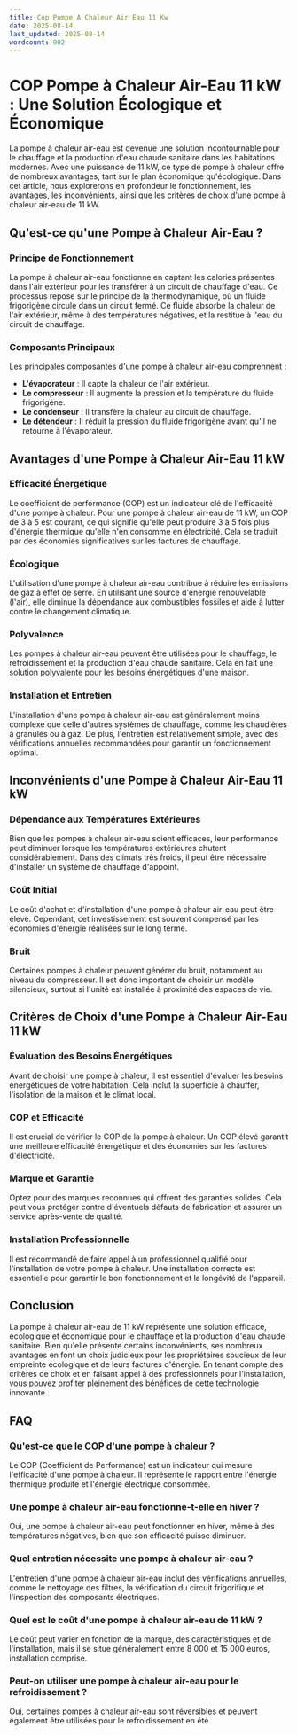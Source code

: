 ```yaml
---
title: Cop Pompe A Chaleur Air Eau 11 Kw
date: 2025-08-14
last_updated: 2025-08-14
wordcount: 902
---
```


# COP Pompe à Chaleur Air-Eau 11 kW : Une Solution Écologique et Économique

La pompe à chaleur air-eau est devenue une solution incontournable pour le chauffage et la production d'eau chaude sanitaire dans les habitations modernes. Avec une puissance de 11 kW, ce type de pompe à chaleur offre de nombreux avantages, tant sur le plan économique qu'écologique. Dans cet article, nous explorerons en profondeur le fonctionnement, les avantages, les inconvénients, ainsi que les critères de choix d'une pompe à chaleur air-eau de 11 kW.

## Qu'est-ce qu'une Pompe à Chaleur Air-Eau ?

### Principe de Fonctionnement

La pompe à chaleur air-eau fonctionne en captant les calories présentes dans l'air extérieur pour les transférer à un circuit de chauffage d'eau. Ce processus repose sur le principe de la thermodynamique, où un fluide frigorigène circule dans un circuit fermé. Ce fluide absorbe la chaleur de l'air extérieur, même à des températures négatives, et la restitue à l'eau du circuit de chauffage.

### Composants Principaux

Les principales composantes d'une pompe à chaleur air-eau comprennent :

- **L'évaporateur** : Il capte la chaleur de l'air extérieur.
- **Le compresseur** : Il augmente la pression et la température du fluide frigorigène.
- **Le condenseur** : Il transfère la chaleur au circuit de chauffage.
- **Le détendeur** : Il réduit la pression du fluide frigorigène avant qu'il ne retourne à l'évaporateur.

## Avantages d'une Pompe à Chaleur Air-Eau 11 kW

### Efficacité Énergétique

Le coefficient de performance (COP) est un indicateur clé de l'efficacité d'une pompe à chaleur. Pour une pompe à chaleur air-eau de 11 kW, un COP de 3 à 5 est courant, ce qui signifie qu'elle peut produire 3 à 5 fois plus d'énergie thermique qu'elle n'en consomme en électricité. Cela se traduit par des économies significatives sur les factures de chauffage.

### Écologique

L'utilisation d'une pompe à chaleur air-eau contribue à réduire les émissions de gaz à effet de serre. En utilisant une source d'énergie renouvelable (l'air), elle diminue la dépendance aux combustibles fossiles et aide à lutter contre le changement climatique.

### Polyvalence

Les pompes à chaleur air-eau peuvent être utilisées pour le chauffage, le refroidissement et la production d'eau chaude sanitaire. Cela en fait une solution polyvalente pour les besoins énergétiques d'une maison.

### Installation et Entretien

L'installation d'une pompe à chaleur air-eau est généralement moins complexe que celle d'autres systèmes de chauffage, comme les chaudières à granulés ou à gaz. De plus, l'entretien est relativement simple, avec des vérifications annuelles recommandées pour garantir un fonctionnement optimal.

## Inconvénients d'une Pompe à Chaleur Air-Eau 11 kW

### Dépendance aux Températures Extérieures

Bien que les pompes à chaleur air-eau soient efficaces, leur performance peut diminuer lorsque les températures extérieures chutent considérablement. Dans des climats très froids, il peut être nécessaire d'installer un système de chauffage d'appoint.

### Coût Initial

Le coût d'achat et d'installation d'une pompe à chaleur air-eau peut être élevé. Cependant, cet investissement est souvent compensé par les économies d'énergie réalisées sur le long terme.

### Bruit

Certaines pompes à chaleur peuvent générer du bruit, notamment au niveau du compresseur. Il est donc important de choisir un modèle silencieux, surtout si l'unité est installée à proximité des espaces de vie.

## Critères de Choix d'une Pompe à Chaleur Air-Eau 11 kW

### Évaluation des Besoins Énergétiques

Avant de choisir une pompe à chaleur, il est essentiel d'évaluer les besoins énergétiques de votre habitation. Cela inclut la superficie à chauffer, l'isolation de la maison et le climat local.

### COP et Efficacité

Il est crucial de vérifier le COP de la pompe à chaleur. Un COP élevé garantit une meilleure efficacité énergétique et des économies sur les factures d'électricité.

### Marque et Garantie

Optez pour des marques reconnues qui offrent des garanties solides. Cela peut vous protéger contre d'éventuels défauts de fabrication et assurer un service après-vente de qualité.

### Installation Professionnelle

Il est recommandé de faire appel à un professionnel qualifié pour l'installation de votre pompe à chaleur. Une installation correcte est essentielle pour garantir le bon fonctionnement et la longévité de l'appareil.

## Conclusion

La pompe à chaleur air-eau de 11 kW représente une solution efficace, écologique et économique pour le chauffage et la production d'eau chaude sanitaire. Bien qu'elle présente certains inconvénients, ses nombreux avantages en font un choix judicieux pour les propriétaires soucieux de leur empreinte écologique et de leurs factures d'énergie. En tenant compte des critères de choix et en faisant appel à des professionnels pour l'installation, vous pouvez profiter pleinement des bénéfices de cette technologie innovante.

## FAQ

### Qu'est-ce que le COP d'une pompe à chaleur ?

Le COP (Coefficient de Performance) est un indicateur qui mesure l'efficacité d'une pompe à chaleur. Il représente le rapport entre l'énergie thermique produite et l'énergie électrique consommée.

### Une pompe à chaleur air-eau fonctionne-t-elle en hiver ?

Oui, une pompe à chaleur air-eau peut fonctionner en hiver, même à des températures négatives, bien que son efficacité puisse diminuer.

### Quel entretien nécessite une pompe à chaleur air-eau ?

L'entretien d'une pompe à chaleur air-eau inclut des vérifications annuelles, comme le nettoyage des filtres, la vérification du circuit frigorifique et l'inspection des composants électriques.

### Quel est le coût d'une pompe à chaleur air-eau de 11 kW ?

Le coût peut varier en fonction de la marque, des caractéristiques et de l'installation, mais il se situe généralement entre 8 000 et 15 000 euros, installation comprise.

### Peut-on utiliser une pompe à chaleur air-eau pour le refroidissement ?

Oui, certaines pompes à chaleur air-eau sont réversibles et peuvent également être utilisées pour le refroidissement en été.